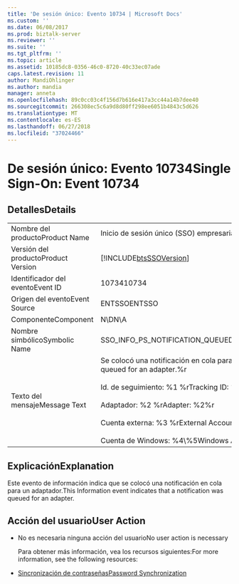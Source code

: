 ```yaml
---
title: 'De sesión único: Evento 10734 | Microsoft Docs'
ms.custom: ''
ms.date: 06/08/2017
ms.prod: biztalk-server
ms.reviewer: ''
ms.suite: ''
ms.tgt_pltfrm: ''
ms.topic: article
ms.assetid: 10185dc8-0356-46c0-8720-40c33ec07ade
caps.latest.revision: 11
author: MandiOhlinger
ms.author: mandia
manager: anneta
ms.openlocfilehash: 89c0cc03c4f156d7b616e417a3cc44a14b7dee40
ms.sourcegitcommit: 266308ec5c6a9d8d80ff298ee6051b4843c5d626
ms.translationtype: MT
ms.contentlocale: es-ES
ms.lasthandoff: 06/27/2018
ms.locfileid: "37024466"
---
```

# <a name="single-sign-on-event-10734"></a><span data-ttu-id="78c45-102">De sesión único: Evento 10734</span><span class="sxs-lookup"><span data-stu-id="78c45-102">Single Sign-On: Event 10734</span></span>
## <a name="details"></a><span data-ttu-id="78c45-103">Detalles</span><span class="sxs-lookup"><span data-stu-id="78c45-103">Details</span></span>  

|                 |                                                                                                                                                                            |
|-----------------|----------------------------------------------------------------------------------------------------------------------------------------------------------------------------|
|  <span data-ttu-id="78c45-104">Nombre del producto</span><span class="sxs-lookup"><span data-stu-id="78c45-104">Product Name</span></span>   |                                                                         <span data-ttu-id="78c45-105">Inicio de sesión único (SSO) empresarial</span><span class="sxs-lookup"><span data-stu-id="78c45-105">Enterprise Single Sign-On</span></span>                                                                          |
| <span data-ttu-id="78c45-106">Versión del producto</span><span class="sxs-lookup"><span data-stu-id="78c45-106">Product Version</span></span> |                                                         [!INCLUDE[btsSSOVersion](../includes/btsssoversion-md.md)]                                                         |
|    <span data-ttu-id="78c45-107">Identificador del evento</span><span class="sxs-lookup"><span data-stu-id="78c45-107">Event ID</span></span>     |                                                                                   <span data-ttu-id="78c45-108">10734</span><span class="sxs-lookup"><span data-stu-id="78c45-108">10734</span></span>                                                                                    |
|  <span data-ttu-id="78c45-109">Origen del evento</span><span class="sxs-lookup"><span data-stu-id="78c45-109">Event Source</span></span>   |                                                                                   <span data-ttu-id="78c45-110">ENTSSO</span><span class="sxs-lookup"><span data-stu-id="78c45-110">ENTSSO</span></span>                                                                                   |
|    <span data-ttu-id="78c45-111">Componente</span><span class="sxs-lookup"><span data-stu-id="78c45-111">Component</span></span>    |                                                                                    <span data-ttu-id="78c45-112">N\D</span><span class="sxs-lookup"><span data-stu-id="78c45-112">N\A</span></span>                                                                                     |
|  <span data-ttu-id="78c45-113">Nombre simbólico</span><span class="sxs-lookup"><span data-stu-id="78c45-113">Symbolic Name</span></span>  |                                                                      <span data-ttu-id="78c45-114">SSO_INFO_PS_NOTIFICATION_QUEUED</span><span class="sxs-lookup"><span data-stu-id="78c45-114">SSO_INFO_PS_NOTIFICATION_QUEUED</span></span>                                                                       |
|  <span data-ttu-id="78c45-115">Texto del mensaje</span><span class="sxs-lookup"><span data-stu-id="78c45-115">Message Text</span></span>   | <span data-ttu-id="78c45-116">Se colocó una notificación en cola para un adaptador.%r</span><span class="sxs-lookup"><span data-stu-id="78c45-116">A notification was queued for an adapter.%r</span></span><br /><br /> <span data-ttu-id="78c45-117">Id. de seguimiento: %1 %r</span><span class="sxs-lookup"><span data-stu-id="78c45-117">Tracking ID: %1%r</span></span><br /><br /> <span data-ttu-id="78c45-118">Adaptador: %2 %r</span><span class="sxs-lookup"><span data-stu-id="78c45-118">Adapter: %2%r</span></span><br /><br /> <span data-ttu-id="78c45-119">Cuenta externa: %3 %r</span><span class="sxs-lookup"><span data-stu-id="78c45-119">External Account: %3%r</span></span><br /><br /> <span data-ttu-id="78c45-120">Cuenta de Windows: %4\\%5</span><span class="sxs-lookup"><span data-stu-id="78c45-120">Windows Account: %4\\%5</span></span> |

## <a name="explanation"></a><span data-ttu-id="78c45-121">Explicación</span><span class="sxs-lookup"><span data-stu-id="78c45-121">Explanation</span></span>  
 <span data-ttu-id="78c45-122">Este evento de información indica que se colocó una notificación en cola para un adaptador.</span><span class="sxs-lookup"><span data-stu-id="78c45-122">This Information event indicates that a notification was queued for an adapter.</span></span>  

## <a name="user-action"></a><span data-ttu-id="78c45-123">Acción del usuario</span><span class="sxs-lookup"><span data-stu-id="78c45-123">User Action</span></span>  

- <span data-ttu-id="78c45-124">No es necesaria ninguna acción del usuario</span><span class="sxs-lookup"><span data-stu-id="78c45-124">No user action is necessary</span></span>  

  <span data-ttu-id="78c45-125">Para obtener más información, vea los recursos siguientes:</span><span class="sxs-lookup"><span data-stu-id="78c45-125">For more information, see the following resources:</span></span>  

- [<span data-ttu-id="78c45-126">Sincronización de contraseñas</span><span class="sxs-lookup"><span data-stu-id="78c45-126">Password Synchronization</span></span>](../core/password-synchronization2.md)
